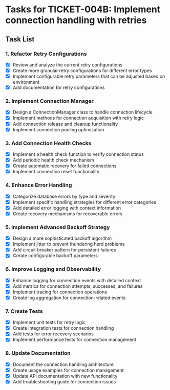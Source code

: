 # Tasks for TICKET-004B: Implement connection handling with retries

## Task List

### 1. Refactor Retry Configurations
- [x] Review and analyze the current retry configurations
- [x] Create more granular retry configurations for different error types
- [x] Implement configurable retry parameters that can be adjusted based on environment
- [x] Add documentation for retry configurations

### 2. Implement Connection Manager
- [x] Design a ConnectionManager class to handle connection lifecycle
- [x] Implement methods for connection acquisition with retry logic
- [x] Add connection release and cleanup functionality
- [x] Implement connection pooling optimization

### 3. Add Connection Health Checks
- [x] Implement a health check function to verify connection status
- [x] Add periodic health check mechanism
- [x] Create automatic recovery for failed connections
- [x] Implement connection reset functionality

### 4. Enhance Error Handling
- [x] Categorize database errors by type and severity
- [x] Implement specific handling strategies for different error categories
- [x] Add detailed error logging with context information
- [x] Create recovery mechanisms for recoverable errors

### 5. Implement Advanced Backoff Strategy
- [x] Design a more sophisticated backoff algorithm
- [x] Implement jitter to prevent thundering herd problems
- [x] Add circuit breaker pattern for persistent failures
- [x] Create configurable backoff parameters

### 6. Improve Logging and Observability
- [x] Enhance logging for connection events with detailed context
- [x] Add metrics for connection attempts, successes, and failures
- [x] Implement tracing for connection operations
- [x] Create log aggregation for connection-related events

### 7. Create Tests
- [x] Implement unit tests for retry logic
- [x] Create integration tests for connection handling
- [x] Add tests for error recovery scenarios
- [x] Implement performance tests for connection management

### 8. Update Documentation
- [x] Document the connection handling architecture
- [x] Create usage examples for connection management
- [x] Update API documentation with new functionality
- [x] Add troubleshooting guide for connection issues
